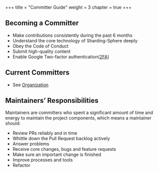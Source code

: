 +++
title = "Committer Guide"
weight = 3
chapter = true
+++

## Becoming a Committer

 - Make contributions consistently during the past 6 months
 - Understand the core technology of Sharding-Sphere deeply
 - Obey the Code of Conduct
 - Submit high-quality content
 - Enable Google Two-factor authentication([2FA](/en/contribute/2fa/))

## Current Committers

 - See [Organization](/en/organization/)
 
## Maintainers’ Responsibilities

Maintainers are committers who spent a significant amount of time and energy to maintain the project components, which means a maintainer should:
 
 - Review PRs reliably and in time
 - Whittle down the Pull Request backlog actively
 - Answer problems
 - Receive core changes, bugs and feature requests
 - Make sure an important change is finished
 - Improve processes and tools
 - Refactor

